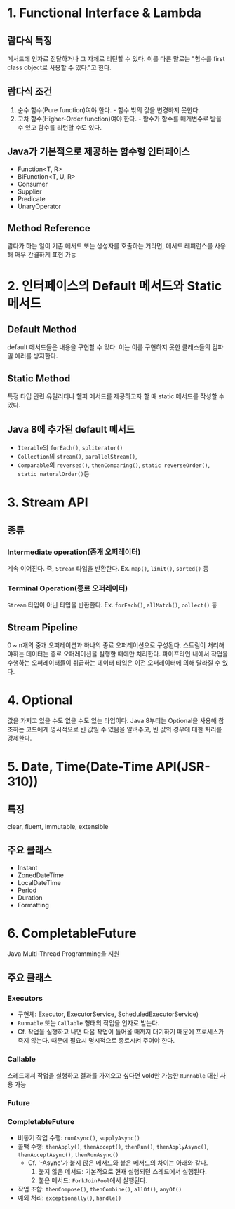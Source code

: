 # 1. Functional Interface & Lambda

## 람다식 특징
메서드에 인자로 전달하거나 그 자체로 리턴할 수 있다. 이를 다른 말로는 "함수를 first class object로 사용할 수 있다."고 한다.

## 람다식 조건
1. 순수 함수(Pure function)여야 한다. - 함수 밖의 값을 변경하지 못한다.
2. 고차 함수(Higher-Order function)여야 한다. - 함수가 함수를 매개변수로 받을 수 있고 함수를 리턴할 수도 있다.

## Java가 기본적으로 제공하는 함수형 인터페이스
- Function<T, R>
- BiFunction<T, U, R>
- Consumer<T>
- Supplier<T>
- Predicate<T>
- UnaryOperator<T>


## Method Reference
람다가 하는 일이 기존 메서드 또는 생성자를 호출하는 거라면, 메서드 레퍼런스를 사용해 매우 간결하게 표현 가능


# 2. 인터페이스의 Default 메서드와 Static 메서드


## Default Method
default 메서드들은 내용을 구현할 수 있다. 이는 이를 구현하지 못한 클래스들의 컴파일 에러를 방지한다.


## Static Method
특정 타입 관련 유틸리티나 헬퍼 메서드를 제공하고자 할 때 static 메서드를 작성할 수 있다.


## Java 8에 추가된 default 메서드
- `Iterable`의 `forEach()`, `spliterator()`
- `Collection`의 `stream()`, `parallelStream()`, 
- `Comparable`의 `reversed()`, `thenComparing()`, `static reverseOrder()`, `static naturalOrder()`등


# 3. Stream API

## 종류
### Intermediate operation(중개 오퍼레이터)
계속 이어진다. 즉, `Stream` 타입을 반환한다. Ex. `map()`, `limit()`, `sorted()` 등


### Terminal Operation(종료 오퍼레이터)
`Stream` 타입이 아닌 타입을 반환한다. Ex. `forEach()`, `allMatch()`, `collect()` 등


## Stream Pipeline
0 ~ n개의 중개 오퍼레이션과 하나의 종료 오퍼레이션으로 구성된다.
스트림이 처리해야하는 데이터는 종료 오퍼레이션을 실행할 때에만 처리한다.
파이프라인 내에서 작업을 수행하는 오퍼레이터들이 취급하는 데이터 타입은 이전 오퍼레이터에 의해 달라질 수 있다.


# 4. Optional
값을 가지고 있을 수도 없을 수도 있는 타입이다. Java 8부터는 Optional을 사용해 참조하는 코드에게 명시적으로 빈 값일 수 있음을 알려주고, 빈 값의 경우에 대한 처리를 강제한다.


# 5. Date, Time(Date-Time API(JSR-310))

## 특징
clear, fluent, immutable, extensible

## 주요 클래스
- Instant
- ZonedDateTime
- LocalDateTime
- Period
- Duration
- Formatting


# 6. CompletableFuture
Java Multi-Thread Programming을 지원

## 주요 클래스
### Executors
- 구현체: Executor, ExecutorService, ScheduledExecutorService)
- `Runnable` 또는 `Callable` 형태의 작업을 인자로 받는다.
- Cf. 작업을 실행하고 나면 다음 작업이 들어올 때까지 대기하기 때문에 프로세스가 죽지 않는다. 때문에 필요시 명시적으로 종료시켜 주어야 한다.

### Callable
스레드에서 작업을 실행하고 결과를 가져오고 싶다면 void만 가능한 `Runnable` 대신 사용 가능

### Future

### CompletableFuture
- 비동기 작업 수행: `runAsync()`, `supplyAsync()`
- 콜백 수행: `thenApply()`, `thenAccept()`, `thenRun()`, `thenApplyAsync()`, `thenAcceptAsync()`, `thenRunAsync()`
   - Cf. '-Async'가 붙지 않은 메서드와 붙은 메서드의 차이는 아래와 같다.
      1. 붙지 않은 메서드: 기본적으로 현재 실행되던 스레드에서 실행된다.
      2. 붙은 메서드: `ForkJoinPool`에서 실행된다.
- 작업 조합: `thenCompose()`, `thenCombine()`, `allOf()`, `anyOf()`
- 예외 처리: `exceptionally()`, `handle()`
